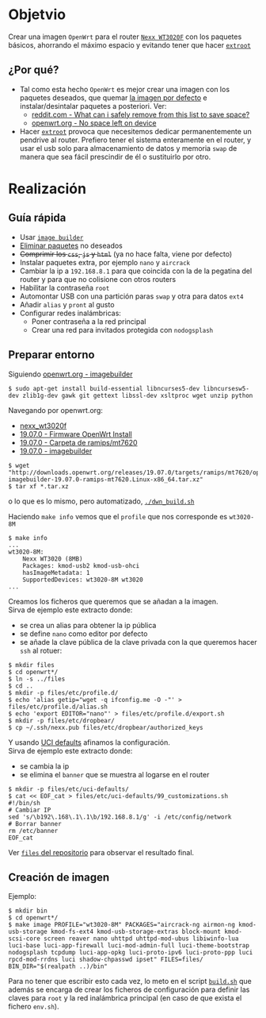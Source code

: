 # Objetvio

Crear una imagen `OpenWrt` para el router [`Nexx WT3020F`](https://wikidevi.wi-cat.ru/Nexx_WT3020) con los paquetes básicos,
ahorrando el máximo espacio y evitando tener que hacer [`extroot`](https://openwrt.org/docs/guide-user/additional-software/extroot_configuration)

## ¿Por qué?

* Tal como esta hecho `OpenWrt` es mejor crear una imagen con los paquetes deseados,
que quemar [la imagen por defecto](https://openwrt.org/toh/nexx/wt3020) e instalar/desintalar
paquetes a posteriori. Ver:
    * [reddit.com - What can i safely remove from this list to save space?](https://www.reddit.com/r/openwrt/comments/9zyn09/what_can_i_safely_remove_from_this_list_to_save/ead6b8o/)
    * [openwrt.org - No space left on device](https://openwrt.org/faq/no_space_left_on_device)
* Hacer [`extroot`](https://openwrt.org/docs/guide-user/additional-software/extroot_configuration)
provoca que necesitemos dedicar permanentemente un pendrive al router. Prefiero tener
el sistema enteramente en el router, y usar el usb solo para almacenamiento de datos y memoria `swap` de manera que sea fácil prescindir de él o sustituirlo por otro.

# Realización

## Guía rápida

* Usar [`image builder`](https://openwrt.org/docs/guide-user/additional-software/imagebuilder)
* [Eliminar paquetes](https://openwrt.org/faq/which_packages_can_i_safely_remove_to_save_space) no deseados
* <s>Comprimir los `css`, `js` y `html`</s> (ya no hace falta, viene por defecto)
* Instalar paquetes extra, por ejemplo `nano` y `aircrack`
* Cambiar la ip a `192.168.8.1` para que coincida con la de la pegatina del router y para que no colisione con otros routers
* Habilitar la contraseña `root`
* Automontar USB con una partición paras `swap` y otra para datos `ext4`
* Añadir `alias` y `pront` al gusto
* Configurar redes inalámbricas:
    * Poner contraseña a la red principal
    * Crear una red para invitados protegida con `nodogsplash`

## Preparar entorno

Siguiendo [openwrt.org - imagebuilder](https://openwrt.org/docs/guide-user/additional-software/imagebuilder)

```console
$ sudo apt-get install build-essential libncurses5-dev libncursesw5-dev zlib1g-dev gawk git gettext libssl-dev xsltproc wget unzip python
```

Navegando por openwrt.org:

* [nexx_wt3020f](https://openwrt.org/toh/hwdata/nexx/nexx_wt3020f)
* [19.07.0 - Firmware OpenWrt Install](http://downloads.openwrt.org/releases/19.07.0/targets/ramips/mt7620/openwrt-19.07.0-ramips-mt7620-wt3020-8M-squashfs-factory.bin)
* [19.07.0 - Carpeta de ramips/mt7620](http://downloads.openwrt.org/releases/19.07.0/targets/ramips/mt7620/)
* [19.07.0 - imagebuilder](http://downloads.openwrt.org/releases/19.07.0/targets/ramips/mt7620/openwrt-imagebuilder-19.07.0-ramips-mt7620.Linux-x86_64.tar.xz)

```console
$ wget "http://downloads.openwrt.org/releases/19.07.0/targets/ramips/mt7620/openwrt-imagebuilder-19.07.0-ramips-mt7620.Linux-x86_64.tar.xz"
$ tar xf *.tar.xz
```

o lo que es lo mismo, pero automatizado, [`./dwn_build.sh`](dwn_build.sh)

Haciendo `make info` vemos que el `profile` que nos corresponde es `wt3020-8M`

```console
$ make info
...
wt3020-8M:
    Nexx WT3020 (8MB)
    Packages: kmod-usb2 kmod-usb-ohci
    hasImageMetadata: 1
    SupportedDevices: wt3020-8M wt3020
...
```

Creamos los ficheros que queremos que se añadan a la imagen.  
Sirva de ejemplo este extracto donde:

* se crea un alias para obtener la ip pública
* se define `nano` como editor por defecto
* se añade la clave pública de la clave privada con la que queremos hacer `ssh` al rotuer:

```console
$ mkdir files
$ cd openwrt*/
$ ln -s ../files
$ cd ..
$ mkdir -p files/etc/profile.d/
$ echo 'alias getip="wget -q ifconfig.me -O -"' > files/etc/profile.d/alias.sh
$ echo 'export EDITOR="nano"' > files/etc/profile.d/export.sh
$ mkdir -p files/etc/dropbear/
$ cp ~/.ssh/nexx.pub files/etc/dropbear/authorized_keys
```

Y usando [UCI defaults](https://openwrt.org/docs/guide-developer/uci-defaults)
afinamos la configuración.  
Sirva de ejemplo este extracto donde:

* se cambia la ip
* se elimina el `banner` que se muestra al logarse en el router

```console
$ mkdir -p files/etc/uci-defaults/
$ cat << EOF_cat > files/etc/uci-defaults/99_customizations.sh
#!/bin/sh
# Cambiar IP
sed 's/\b192\.168\.1\.1\b/192.168.8.1/g' -i /etc/config/network
# Borrar banner
rm /etc/banner
EOF_cat
```

Ver [`files` del repositorio](files/) para observar el resultado final.

## Creación de imagen

Ejemplo:

```console
$ mkdir bin
$ cd openwrt*/
$ make image PROFILE="wt3020-8M" PACKAGES="aircrack-ng airmon-ng kmod-usb-storage kmod-fs-ext4 kmod-usb-storage-extras block-mount kmod-scsi-core screen reaver nano uhttpd uhttpd-mod-ubus libiwinfo-lua luci-base luci-app-firewall luci-mod-admin-full luci-theme-bootstrap nodogsplash tcpdump luci-app-opkg luci-proto-ipv6 luci-proto-ppp luci rpcd-mod-rrdns luci shadow-chpasswd ipset" FILES=files/ BIN_DIR="$(realpath ..)/bin"
```

Para no tener que escribir esto cada vez, lo meto en el script [`build.sh`](build.sh) que
además se encarga de crear los ficheros de configuración para definir las claves para `root` y la red inalámbrica principal (en caso de que exista el fichero `env.sh`).
